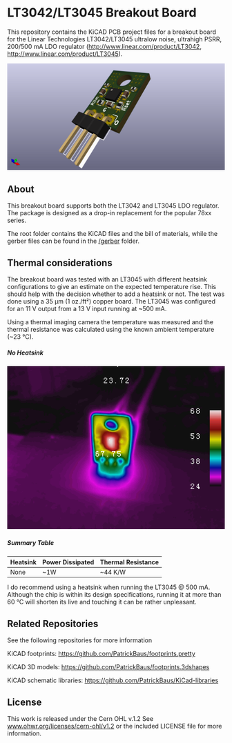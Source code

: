 LT3042/LT3045 Breakout Board
===================

This repository contains the KiCAD PCB project files for a breakout board for the Linear Technologies LT3042/LT3045  ultralow noise, ultrahigh PSRR, 200/500 mA LDO regulator (http://www.linear.com/product/LT3042, http://www.linear.com/product/LT3045).

![LT3045 breakout board](/images/LT3045_breakout.png)

About
-----
This breakout board supports both the LT3042 and LT3045 LDO regulator. The package is designed as a drop-in replacement for the popular 78xx series.

The root folder contains the KiCAD files and the bill of materials, while the gerber files can be found in the [/gerber](gerber/) folder.

Thermal considerations
-----
The breakout board was tested with an LT3045 with different heatsink configurations to give an estimate on the expected temperature rise. This should help with the decision whether to add a heatsink or not. The test was done using a 35 µm (1 oz./ft²) copper board. The LT3045 was configured for an 11 V output from a 13 V input running at ~500 mA.

Using a thermal imaging camera the temperature was measured and the thermal resistance was calculated using the known ambient temperature (~23 °C).

##### No Heatsink
![LT3045 No heatsink](/images/thermal_no_heatsink.bmp)

##### Summary Table

|Heatsink|Power Dissipated|Thermal Resistance|
|--------|----------------|------------------|
|None    |~1W             |~44 K/W           |

I do recommend using a heatsink when running the LT3045 @ 500 mA. Although the chip is within its design specifications, running it at more than 60 °C will shorten its live and touching it can be rather unpleasant.

Related Repositories
-------------
See the following repositories for more information

KiCAD footprints: https://github.com/PatrickBaus/footprints.pretty

KiCAD 3D models: https://github.com/PatrickBaus/footprints.3dshapes

KiCAD schematic libraries: https://github.com/PatrickBaus/KiCad-libraries

License
-------

This work is released under the Cern OHL v.1.2
See www.ohwr.org/licenses/cern-ohl/v1.2 or the included LICENSE file for more information.
